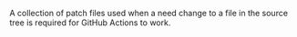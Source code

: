A collection of patch files used when a need change to a file in the source tree is required for GitHub Actions to work.